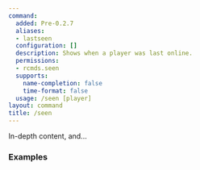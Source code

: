 ```yaml
---
command:
  added: Pre-0.2.7
  aliases:
  - lastseen
  configuration: []
  description: Shows when a player was last online.
  permissions:
  - rcmds.seen
  supports:
    name-completion: false
    time-format: false
  usage: /seen [player]
layout: command
title: /seen
---
```


In-depth content, and...

### Examples



